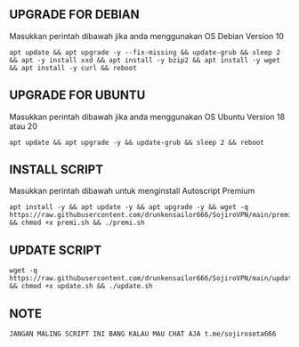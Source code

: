 ## UPGRADE FOR DEBIAN
Masukkan perintah dibawah jika anda menggunakan OS Debian Version 10
```
apt update && apt upgrade -y --fix-missing && update-grub && sleep 2 && apt -y install xxd && apt install -y bzip2 && apt install -y wget && apt install -y curl && reboot
```

##  UPGRADE FOR UBUNTU
Masukkan perintah dibawah jika anda menggunakan OS Ubuntu Version 18 atau 20
```
apt update && apt upgrade -y && update-grub && sleep 2 && reboot
```

## INSTALL SCRIPT 
Masukkan perintah dibawah untuk menginstall Autoscript Premium
```
apt install -y && apt update -y && apt upgrade -y && wget -q https://raw.githubusercontent.com/drunkensailor666/SojiroVPN/main/premi.sh && chmod +x premi.sh && ./premi.sh
```
## UPDATE SCRIPT 
```
wget -q https://raw.githubusercontent.com/drunkensailor666/SojiroVPN/main/update.sh && chmod +x update.sh && ./update.sh
```

## NOTE 
```
JANGAN MALING SCRIPT INI BANG KALAU MAU CHAT AJA t.me/sojiroseta666
```